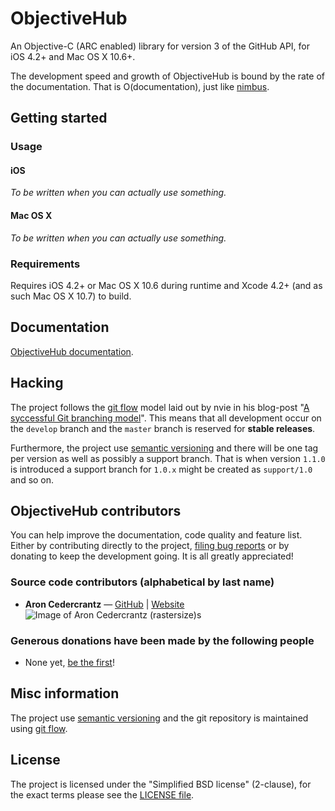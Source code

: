 # ObjectiveHub #
An Objective-C (ARC enabled) library for version 3 of the GitHub API, for iOS 4.2+ and Mac OS X 10.6+.

The development speed and growth of ObjectiveHub is bound by the rate of the documentation. That is O(documentation), just like [nimbus](http://jverkoey.github.com/nimbus/).

## Getting started ##
### Usage ###
#### iOS ####
_To be written when you can actually use something._
#### Mac OS X ####
_To be written when you can actually use something._

### Requirements ###
Requires iOS 4.2+ or Mac OS X 10.6 during runtime and Xcode 4.2+ (and as such Mac OS X 10.7) to build.

## Documentation ##
[ObjectiveHub documentation](http://libobjectivehub.com/documentation).

## Hacking ##
The project follows the [git flow](https://github.com/nvie/gitflow) model laid out by nvie in his blog-post "[A syccessful Git branching model](http://nvie.com/posts/a-successful-git-branching-model/)". This means that all development occur on the `develop` branch and the `master` branch is reserved for **stable releases**.

Furthermore, the project use [semantic versioning](http://semver.org/) and there will be one tag per version as well as possibly a support branch. That is when version `1.1.0` is introduced a support branch for `1.0.x` might be created as `support/1.0` and so on.

## ObjectiveHub contributors ##
You can help improve the documentation, code quality and feature list. Either by contributing directly to the project, [filing bug reports](https://github.com/rastersize/ObjectiveHub/issues) or by donating to keep the development going. It is all greatly appreciated!

### Source code contributors (alphabetical by last name) ###

- **Aron Cedercrantz** &mdash; [GitHub](https://github.com/rastersize) | [Website](https://aron.cedercrantz.com/)<br>
  ![Image of Aron Cedercrantz (rastersize)s](https://secure.gravatar.com/avatar/2f21aac393665a85428eab10c2bdbe79?s=140)

### Generous donations have been made by the following people ###

- None yet, [be the first](#)!

## Misc information ##
The project use [semantic versioning](http://semver.org/) and the git repository is maintained using [git flow](https://github.com/nvie/gitflow).


## License ##
The project is licensed under the "Simplified BSD license" (2-clause), for the exact terms please see the [LICENSE file](https://github.com/fruitisgood/ObjectiveHub/blob/develop/LICENSE).
